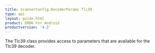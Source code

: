 ```yaml
---
title: ScannerConfig.DecoderParams.Tlc39
type: api
layout: guide.html
product: EMDK For Android
productversion: '4.2'
---
```



The Tlc39 class provides access to parameters that are available for
 the Tlc39 decoder.

